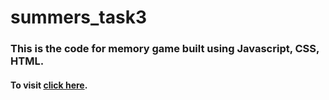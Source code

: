 # summers_task3
### This is the code for memory game built using Javascript, CSS, HTML.
#### To visit [click here](https://blankRSD.github.io/summers_task3/).

